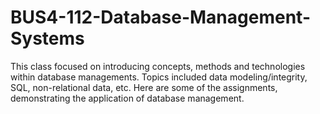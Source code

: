 # BUS4-112-Database-Management-Systems

This class focused on introducing concepts, methods and technologies within database managements. Topics included data modeling/integrity, SQL, non-relational data, etc. Here are some of the assignments, demonstrating the application of database management.

